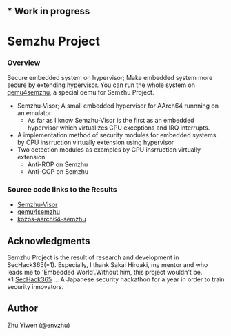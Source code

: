 ## * Work in progress
# Semzhu Project
### Overview
Secure embedded system on hypervisor; Make embedded system more secure by extending hypervisor.
You can run the whole system on [qemu4semzhu](https://github.com/envzhu/qemu4semzhu), a special qemu for Semzhu Project.
- Semzhu-Visor; A small embedded hypervisor for AArch64 runnning on an emulator
  - As far as I know Semzhu-Visor is the first as an embedded hypervisor which virtualizes CPU exceptions and IRQ interrupts.
- A implementation method of security modules for embedded systems by CPU insrruction virtually extension using hypervisor 
- Two detection modules as examples by CPU insrruction virtually extension
  - Anti-ROP on Semzhu
  - Anti-COP on Semzhu

### Source code links to the Results 
- [Semzhu-Visor](https://github.com/envzhu/semzhu-visor)
- [qemu4semzhu](https://github.com/envzhu/qemu4semzhu)
- [kozos-aarch64-semzhu](https://github.com/envzhu/kozos-aarch64-semzhu)

## Acknowledgments
Semzhu Project is the result of research and development in SecHack365(*1).
Especially, I thank Sakai Hiroaki, my mentor and who leads me to 'Embedded World'.Without him, this project wouldn't be.   
*1 [SecHack365](https://sechack365.nict.go.jp/) ... A Japanese security hackathon for a year in order to train security innovators.

## Author
Zhu Yiwen (@envzhu)
